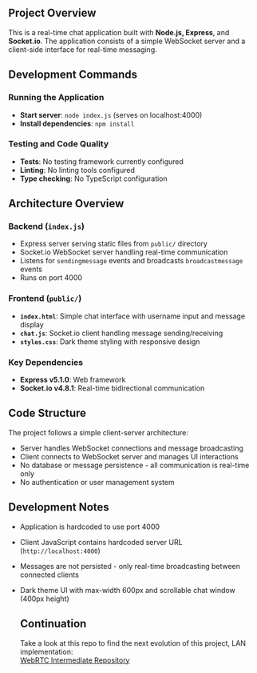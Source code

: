 ## Project Overview

This is a real-time chat application built with <b>Node.js, Express</b>, and <b>Socket.io</b>. The application consists of a simple WebSocket server and a client-side interface for real-time messaging.

## Development Commands

### Running the Application
- **Start server**: `node index.js` (serves on localhost:4000)
- **Install dependencies**: `npm install`

### Testing and Code Quality
- **Tests**: No testing framework currently configured
- **Linting**: No linting tools configured
- **Type checking**: No TypeScript configuration

## Architecture Overview

### Backend (`index.js`)
- Express server serving static files from `public/` directory
- Socket.io WebSocket server handling real-time communication
- Listens for `sendingmessage` events and broadcasts `broadcastmessage` events
- Runs on port 4000

### Frontend (`public/`)
- **`index.html`**: Simple chat interface with username input and message display
- **`chat.js`**: Socket.io client handling message sending/receiving
- **`styles.css`**: Dark theme styling with responsive design

### Key Dependencies
- **Express v5.1.0**: Web framework
- **Socket.io v4.8.1**: Real-time bidirectional communication

## Code Structure

The project follows a simple client-server architecture:
- Server handles WebSocket connections and message broadcasting
- Client connects to WebSocket server and manages UI interactions
- No database or message persistence - all communication is real-time only
- No authentication or user management system

## Development Notes

- Application is hardcoded to use port 4000
- Client JavaScript contains hardcoded server URL (`http://localhost:4000`)
- Messages are not persisted - only real-time broadcasting between connected clients
- Dark theme UI with max-width 600px and scrollable chat window (400px height)

  ## Continuation
  Take a look at this repo to find the next evolution of this project, LAN implementation:<br>
  [WebRTC Intermediate Repository](https://github.com/danielurra/webrtc-intermediate)

